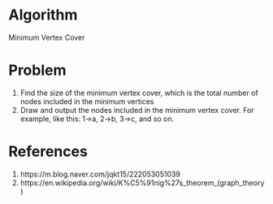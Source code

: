 <h1>Algorithm</h1>
<p>Minimum Vertex Cover</p>

<h1>Problem</h1>
<ol>
    <li>Find the size of the minimum vertex cover, which is the total number of nodes included in the minimum vertices</li>
    <li>Draw and output the nodes included in the minimum vertex cover. For example, like this: 1->a, 2->b, 3->c, and so on.</li>
</ol>

<h1>References</h1>
<ol>
    <li>https://m.blog.naver.com/jqkt15/222053051039</li>
    <li>https://en.wikipedia.org/wiki/K%C5%91nig%27s_theorem_(graph_theory)</li>
</ol>